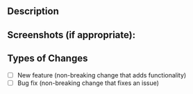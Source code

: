 <!--- Provide a general summary of your changes in the Title above -->

## Description
<!--- Describe your changes in detail -->

## Screenshots (if appropriate):

## Types of Changes
<!--- What types of changes does your code introduce? Put an `x` in all the boxes that apply: -->
- [ ] New feature (non-breaking change that adds functionality)
- [ ] Bug fix (non-breaking change that fixes an issue)